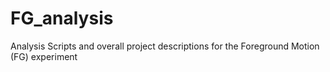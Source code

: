 # FG_analysis
Analysis Scripts and overall project descriptions for the Foreground Motion (FG) experiment

